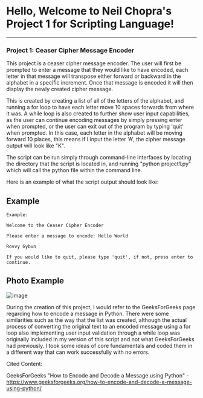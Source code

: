 
# Hello, Welcome to Neil Chopra's Project 1 for Scripting Language!
-----------------------------------------------------------------
### Project 1: Ceaser Cipher Message Encoder

This project is a ceaser cipher message encoder. The user will first be prompted to enter a message that they would like to have encoded, each letter in that message will transpose either forward or backward in the alphabet in a specific increment. 
Once that message is encoded it will then display the newly created cipher message. 

This is created by creating a list of all of the letters of the alphabet, and running a for loop to have each letter move 10 spaces forwards from where it was. 
A while loop is also created to further show user input capabilities, as the user can continue encoding messages by simply pressing enter when prompted, or the user can exit out of the program by typing 'quit' when prompted. 
In this case, each letter in the alphabet will be moving forward 10 places, this means if I input the letter 'A', the cipher message output will look like "K".

The script can be run simply through command-line interfaces by locating the directory that the script is located in, and running "python project1.py" which will call the python file within the command line. 

Here is an example of what the script output should look like:

## Example
~~~~~~~~~~~~~~~~~~~~~~~~~~~~~~~~~~~~~~~~~~~~~~~~~~~~~~~~~~~~~~~
Example: 

Welcome to the Ceaser Cipher Encoder

Please enter a message to encode: Hello World

Rovvy Gybvn

If you would like to quit, please type 'quit', if not, press enter to continue.
~~~~~~~~~~~~~~~~~~~~~~~~~~~~~~~~~~~~~~~~~~~~~~~~~~~~~~~~~~~~~~~

## Photo Example

![image](https://github.com/uc-chopranl/it3038c-scripts/assets/142918379/bf0715a0-30c5-48cf-9e78-49ed79a95a81)

During the creation of this project, I would refer to the GeeksForGeeks page regarding how to encode a message in Python. There were some similarities such as the way that the list was created, although the actual process of converting the original text to an encoded message using a for loop also implementing user input validation through a while loop was originally included in my version of this script and not what GeeksForGeeks had previously. I took some ideas of core fundamentals and coded them in a different way that can work successfully with no errors.

Cited Content: 

GeeksForGeeks "How to Encode and Decode a Message using Python" - https://www.geeksforgeeks.org/how-to-encode-and-decode-a-message-using-python/
